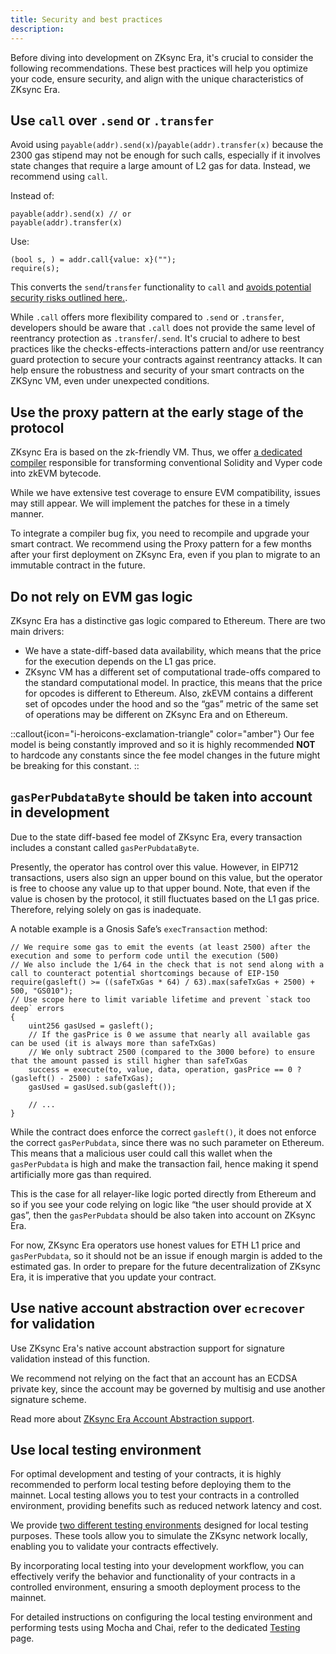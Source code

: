 ```yaml
---
title: Security and best practices
description:
---
```


Before diving into development on ZKsync Era, it's crucial to consider the following recommendations. These best
practices will help you optimize your code, ensure security, and align with the unique characteristics of ZKsync Era.

## Use `call` over `.send` or `.transfer`

Avoid using `payable(addr).send(x)`/`payable(addr).transfer(x)` because the 2300 gas stipend may not be enough
for such calls, especially if it involves state changes that require a large amount of L2 gas for data. Instead, we recommend using `call`.

Instead of:

```solidity
payable(addr).send(x) // or
payable(addr).transfer(x)
```

Use:

```solidity
(bool s, ) = addr.call{value: x}("");
require(s);
```

This converts the `send`/`transfer` functionality to `call` and [avoids potential security risks outlined here.](https://consensys.net/diligence/blog/2019/09/stop-using-soliditys-transfer-now/).

While `.call` offers more flexibility compared to `.send` or `.transfer`, developers should be aware that `.call`
does not provide the same level of reentrancy protection as `.transfer`/`.send`. It's crucial to adhere to best
practices like the checks-effects-interactions pattern and/or use reentrancy guard protection to secure your
contracts against reentrancy attacks. It can help ensure the robustness and security of your smart contracts on the ZKSync VM, even under unexpected conditions.

## Use the proxy pattern at the early stage of the protocol

ZKsync Era is based on the zk-friendly VM. Thus, we offer
[a dedicated compiler](/zk-stack/components/compiler/toolchain)
responsible for transforming conventional Solidity and Vyper code into zkEVM bytecode.

While we have extensive test coverage to ensure EVM compatibility, issues may still appear.
We will implement the patches for these in a timely manner.

To integrate a compiler bug fix, you need to recompile and upgrade your smart contract. We recommend using the
Proxy pattern for a few months after your first deployment on ZKsync Era, even if you plan to migrate to an immutable
contract in the future.

## Do not rely on EVM gas logic

ZKsync Era has a distinctive gas logic compared to Ethereum. There are two main drivers:

- We have a state-diff-based data availability, which means that the price for the execution depends on the L1 gas price.
- ZKsync VM has a different set of computational trade-offs compared to the standard computational model. In
practice, this means that the price for opcodes is different to Ethereum. Also, zkEVM contains a different set of
opcodes under the hood and so the “gas” metric of the same set of operations may be different on ZKsync Era and on Ethereum.

::callout{icon="i-heroicons-exclamation-triangle" color="amber"}
Our fee model is being constantly improved and so it is highly recommended **NOT** to hardcode any constants since the fee
model changes in the future might be breaking for this constant.
::

## `gasPerPubdataByte` should be taken into account in development

Due to the state diff-based fee model of ZKsync Era, every transaction includes a constant called `gasPerPubdataByte`.

Presently, the operator has control over this value. However, in EIP712 transactions, users also sign an upper bound
on this value, but the operator is free to choose any value up to that upper bound. Note, that even if the value
is chosen by the protocol, it still fluctuates based on the L1 gas price. Therefore, relying solely on gas is inadequate.

A notable example is a Gnosis Safe’s `execTransaction` method:

```solidity
// We require some gas to emit the events (at least 2500) after the execution and some to perform code until the execution (500)
// We also include the 1/64 in the check that is not send along with a call to counteract potential shortcomings because of EIP-150
require(gasleft() >= ((safeTxGas * 64) / 63).max(safeTxGas + 2500) + 500, "GS010");
// Use scope here to limit variable lifetime and prevent `stack too deep` errors
{
    uint256 gasUsed = gasleft();
    // If the gasPrice is 0 we assume that nearly all available gas can be used (it is always more than safeTxGas)
    // We only subtract 2500 (compared to the 3000 before) to ensure that the amount passed is still higher than safeTxGas
    success = execute(to, value, data, operation, gasPrice == 0 ? (gasleft() - 2500) : safeTxGas);
    gasUsed = gasUsed.sub(gasleft());

    // ...
}
```

While the contract does enforce the correct `gasleft()`, it does not enforce the correct `gasPerPubdata`, since there
was no such parameter on Ethereum. This means that a malicious user could call this wallet when the `gasPerPubdata` is
high and make the transaction fail, hence making it spend artificially more gas than required.

This is the case for all relayer-like logic ported directly from Ethereum and so if you see your code relying on logic
like “the user should provide at X gas”, then the `gasPerPubdata` should be also taken into account on ZKsync Era.

For now, ZKsync Era operators use honest values for ETH L1 price and `gasPerPubdata`, so it should not be an issue if
enough margin is added to the estimated gas. In order to prepare for the future decentralization of ZKsync Era,
it is imperative that you update your contract.

## Use native account abstraction over `ecrecover` for validation

Use ZKsync Era's native account abstraction support for signature validation instead of this function.

We recommend not relying on the fact that an account has an ECDSA private key, since the account may be governed by
multisig and use another signature scheme.

Read more about [ZKsync Era Account Abstraction support](/build/developer-reference/account-abstraction).

## Use local testing environment

For optimal development and testing of your contracts, it is highly recommended to perform local testing before deploying
them to the mainnet. Local testing allows you to test your contracts in a controlled environment, providing benefits such as
reduced network latency and cost.

We provide [two different testing environments](/build/test-and-debug) designed for local testing purposes.
These tools allow you to simulate the ZKsync network locally, enabling you to validate your contracts effectively.

By incorporating local testing into your development workflow, you can effectively verify the behavior and functionality of
your contracts in a controlled environment, ensuring a smooth deployment process to the mainnet.

For detailed instructions on configuring the local testing environment and performing tests using Mocha and Chai,
refer to the dedicated [Testing](/build/test-and-debug) page.
